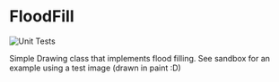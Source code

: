 # FloodFill

![Unit Tests](https://github.com/JEPooley/FloodFill/actions/workflows/python-app.yml/badge.svg)

Simple Drawing class that implements flood filling. See sandbox for an 
example using a test image (drawn in paint :D)
